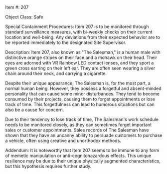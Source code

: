 Item #: 207

Object Class: Safe

Special Containment Procedures: Item 207 is to be monitored through standard surveillance measures, with bi-weekly checks on their current location and well-being. Any deviations from their expected behavior are to be reported immediately to the designated Site Supervisor.

Description: Item 207, also known as "The Salesman," is a human male with distinctive orange stripes on their face and a mohawk on their head. Their eyes are adorned with VR Rainbow LED contact lenses, and they sport a green cross earring on their left ear. They are often seen wearing a silver chain around their neck, and carrying a cigarette.

Despite their unique appearance, The Salesman is, for the most part, a normal human being. However, they possess a forgetful and absent-minded personality that can cause some minor disturbances. They tend to become consumed by their projects, causing them to forget appointments or lose track of time. This forgetfulness can lead to humorous situations but can also be a cause for concern.

Due to their tendency to lose track of time, The Salesman's work schedule needs to be monitored closely, as they can sometimes forget important sales or customer appointments. Sales records of The Salesman have shown that they have an uncanny ability to persuade customers to purchase a vehicle, often using creative and unorthodox methods.

Addendum: It is noteworthy that Item 207 seems to be immune to any form of memetic manipulation or anti-cognitohazardous effects. This unique resilience may be due to their unique physically augmented characteristics, but this hypothesis requires further study.